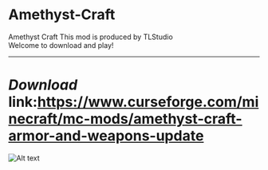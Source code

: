 # Amethyst-Craft
Amethyst Craft
This mod is produced by TLStudio  
Welcome to download and play!
***
# ***Download*** link:https://www.curseforge.com/minecraft/mc-mods/amethyst-craft-armor-and-weapons-update
![Alt text](file:///D:/Desktop/Amethyst%20Craft%20icon.png)

